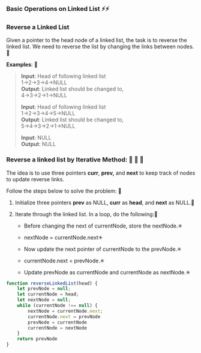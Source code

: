 ### Basic Operations on Linked List ⚡⚡

### Reverse a Linked List

Given a pointer to the head node of a linked list, the task is to reverse the linked list. We need to reverse the list by changing the links between nodes. 🧠

**Examples**: 🚨

> **Input**: Head of following linked list   
> 1->2->3->4->NULL   
> **Output**: Linked list should be changed to,   
> 4->3->2->1->NULL
> 
> **Input**: Head of following linked list   
> 1->2->3->4->5->NULL   
> **Output**: Linked list should be changed to,   
> 5->4->3->2->1->NULL
> 
> **Input**: NULL   
> **Output**: NULL

### Reverse a linked list by Iterative Method: 🚨 🚨 🚨

The idea is to use three pointers **curr**, **prev,** and **next** to keep track of nodes to update reverse links.

Follow the steps below to solve the problem: 💬

1. Initialize three pointers **prev** as NULL, **curr** as **head**, and **next** as NULL.🔵

2. Iterate through the linked list. In a loop, do the following:🔵
   
   * Before changing the next of currentNode, store the nextNode.✳
   
   * nextNode = currentNode.next✳
   
   * Now update the next pointer of currentNode to the prevNode.✳
   
   * currentNode.next = prevNode.✳
   
   * Update prevNode as currentNode and currentNode as nextNode.✳

```js
function reverseLinkedList(head) {
    let prevNode = null;
    let currentNode = head;
    let nextNode = null;
    while (currentNode !== null) {
        nextNode = currentNode.next;
        currentNode.next = prevNode
        prevNode = currentNode
        currentNode = nextNode
    }
    return prevNode
}
```

